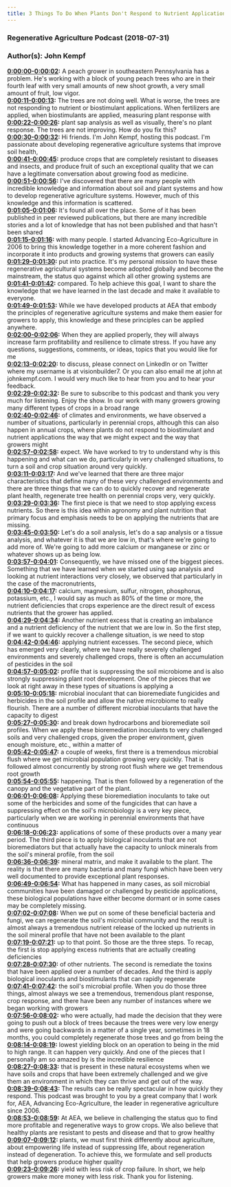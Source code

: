 ```yaml
---
title: 3 Things To Do When Plants Don't Respond to Nutrient Applications
---
```

### Regenerative Agriculture Podcast  (2018-07-31)  
### Author(s): John Kempf  

**[0:00:00-0:00:02](https://podcast.vhostevents.com/uncategorized/3-things-to-do-when-plants-dont-respond-to-nutrient-applications/#t=0:00:00):**  A peach grower in southeastern Pennsylvania has a problem.  He's working with a block of young peach trees who are in their fourth leaf with very small  amounts of new shoot growth, a very small amount of fruit, low vigor.  
**[0:00:11-0:00:13](https://podcast.vhostevents.com/uncategorized/3-things-to-do-when-plants-dont-respond-to-nutrient-applications/#t=0:00:11):**  The trees are not doing well.  What is worse, the trees are not responding to nutrient or biostimulant applications.  When fertilizers are applied, when biostimulants are applied, measuring plant response with  
**[0:00:22-0:00:26](https://podcast.vhostevents.com/uncategorized/3-things-to-do-when-plants-dont-respond-to-nutrient-applications/#t=0:00:22):**  plant sap analysis as well as visually, there's no plant response.  The trees are not improving.  How do you fix this?  
**[0:00:30-0:00:32](https://podcast.vhostevents.com/uncategorized/3-things-to-do-when-plants-dont-respond-to-nutrient-applications/#t=0:00:30):**  Hi friends.  I'm John Kempf, hosting this podcast.  I'm passionate about developing regenerative agriculture systems that improve soil health,  
**[0:00:41-0:00:45](https://podcast.vhostevents.com/uncategorized/3-things-to-do-when-plants-dont-respond-to-nutrient-applications/#t=0:00:41):**  produce crops that are completely resistant to diseases and insects, and produce fruit  of such an exceptional quality that we can have a legitimate conversation about growing  food as medicine.  
**[0:00:51-0:00:56](https://podcast.vhostevents.com/uncategorized/3-things-to-do-when-plants-dont-respond-to-nutrient-applications/#t=0:00:51):**  I've discovered that there are many people with incredible knowledge and information  about soil and plant systems and how to develop regenerative agriculture systems.  However, much of this knowledge and this information is scattered.  
**[0:01:05-0:01:06](https://podcast.vhostevents.com/uncategorized/3-things-to-do-when-plants-dont-respond-to-nutrient-applications/#t=0:01:05):**  It's found all over the place.  Some of it has been published in peer reviewed publications, but there are many incredible  stories and a lot of knowledge that has not been published and that hasn't been shared  
**[0:01:15-0:01:16](https://podcast.vhostevents.com/uncategorized/3-things-to-do-when-plants-dont-respond-to-nutrient-applications/#t=0:01:15):**  with many people.  I started Advancing Eco-Agriculture in 2006 to bring this knowledge together in a more  coherent fashion and incorporate it into products and growing systems that growers can easily  
**[0:01:29-0:01:30](https://podcast.vhostevents.com/uncategorized/3-things-to-do-when-plants-dont-respond-to-nutrient-applications/#t=0:01:29):**  put into practice.  It's my personal mission to have these regenerative agricultural systems become adopted globally  and become the mainstream, the status quo against which all other growing systems are  
**[0:01:41-0:01:42](https://podcast.vhostevents.com/uncategorized/3-things-to-do-when-plants-dont-respond-to-nutrient-applications/#t=0:01:41):**  compared.  To help achieve this goal, I want to share the knowledge that we have learned in the  last decade and make it available to everyone.  
**[0:01:49-0:01:53](https://podcast.vhostevents.com/uncategorized/3-things-to-do-when-plants-dont-respond-to-nutrient-applications/#t=0:01:49):**  While we have developed products at AEA that embody the principles of regenerative agriculture  systems and make them easier for growers to apply, this knowledge and these principles  can be applied anywhere.  
**[0:02:00-0:02:06](https://podcast.vhostevents.com/uncategorized/3-things-to-do-when-plants-dont-respond-to-nutrient-applications/#t=0:02:00):**  When they are applied properly, they will always increase farm profitability and resilience  to climate stress.  If you have any questions, suggestions, comments, or ideas, topics that you would like for me  
**[0:02:13-0:02:20](https://podcast.vhostevents.com/uncategorized/3-things-to-do-when-plants-dont-respond-to-nutrient-applications/#t=0:02:13):**  to discuss, please connect on LinkedIn or on Twitter where my username is at visionbuilder7.  Or you can also email me at john at johnkempf.com.  I would very much like to hear from you and to hear your feedback.  
**[0:02:29-0:02:32](https://podcast.vhostevents.com/uncategorized/3-things-to-do-when-plants-dont-respond-to-nutrient-applications/#t=0:02:29):**  Be sure to subscribe to this podcast and thank you very much for listening.  Enjoy the show.  In our work with many growers growing many different types of crops in a broad range  
**[0:02:40-0:02:46](https://podcast.vhostevents.com/uncategorized/3-things-to-do-when-plants-dont-respond-to-nutrient-applications/#t=0:02:40):**  of climates and environments, we have observed a number of situations, particularly in perennial  crops, although this can also happen in annual crops, where plants do not respond to biostimulant  and nutrient applications the way that we might expect and the way that growers might  
**[0:02:57-0:02:58](https://podcast.vhostevents.com/uncategorized/3-things-to-do-when-plants-dont-respond-to-nutrient-applications/#t=0:02:57):**  expect.  We have worked to try to understand why is this happening and what can we do, particularly  in very challenged situations, to turn a soil and crop situation around very quickly.  
**[0:03:11-0:03:17](https://podcast.vhostevents.com/uncategorized/3-things-to-do-when-plants-dont-respond-to-nutrient-applications/#t=0:03:11):**  And we've learned that there are three major characteristics that define many of these  very challenged environments and there are three things that we can do to quickly recover  and regenerate plant health, regenerate tree health on perennial crops very, very quickly.  
**[0:03:29-0:03:36](https://podcast.vhostevents.com/uncategorized/3-things-to-do-when-plants-dont-respond-to-nutrient-applications/#t=0:03:29):**  The first piece is that we need to stop applying excess nutrients.  So there is this idea within agronomy and plant nutrition that primary focus and emphasis  needs to be on applying the nutrients that are missing.  
**[0:03:45-0:03:50](https://podcast.vhostevents.com/uncategorized/3-things-to-do-when-plants-dont-respond-to-nutrient-applications/#t=0:03:45):**  Let's do a soil analysis, let's do a sap analysis or a tissue analysis, and whatever it is that  we are low in, that's where we're going to add more of.  We're going to add more calcium or manganese or zinc or whatever shows up as being low.  
**[0:03:57-0:04:01](https://podcast.vhostevents.com/uncategorized/3-things-to-do-when-plants-dont-respond-to-nutrient-applications/#t=0:03:57):**  Consequently, we have missed one of the biggest pieces.  Something that we have learned when we started using sap analysis and looking at nutrient  interactions very closely, we observed that particularly in the case of the macronutrients,  
**[0:04:10-0:04:17](https://podcast.vhostevents.com/uncategorized/3-things-to-do-when-plants-dont-respond-to-nutrient-applications/#t=0:04:10):**  calcium, magnesium, sulfur, nitrogen, phosphorus, potassium, etc., I would say as much as 80%  of the time or more, the nutrient deficiencies that crops experience are the direct result  of excess nutrients that the grower has applied.  
**[0:04:29-0:04:34](https://podcast.vhostevents.com/uncategorized/3-things-to-do-when-plants-dont-respond-to-nutrient-applications/#t=0:04:29):**  Another nutrient excess that is creating an imbalance and a nutrient deficiency of the  nutrient that we are low in.  So the first step, if we want to quickly recover a challenge situation, is we need to stop  
**[0:04:42-0:04:46](https://podcast.vhostevents.com/uncategorized/3-things-to-do-when-plants-dont-respond-to-nutrient-applications/#t=0:04:42):**  applying nutrient excesses.  The second piece, which has emerged very clearly, where we have really severely challenged environments  and severely challenged crops, there is often an accumulation of pesticides in the soil  
**[0:04:57-0:05:02](https://podcast.vhostevents.com/uncategorized/3-things-to-do-when-plants-dont-respond-to-nutrient-applications/#t=0:04:57):**  profile that is suppressing the soil microbiome and is also strongly suppressing plant root  development.  One of the pieces that we look at right away in these types of situations is applying a  
**[0:05:10-0:05:18](https://podcast.vhostevents.com/uncategorized/3-things-to-do-when-plants-dont-respond-to-nutrient-applications/#t=0:05:10):**  microbial inoculant that can bioremediate fungicides and herbicides in the soil profile  and allow the native microbiome to really flourish.  There are a number of different microbial inoculants that have the capacity to digest  
**[0:05:27-0:05:30](https://podcast.vhostevents.com/uncategorized/3-things-to-do-when-plants-dont-respond-to-nutrient-applications/#t=0:05:27):**  and break down hydrocarbons and bioremediate soil profiles.  When we apply these bioremediation inoculants to very challenged soils and very challenged  crops, given the proper environment, given enough moisture, etc., within a matter of  
**[0:05:42-0:05:47](https://podcast.vhostevents.com/uncategorized/3-things-to-do-when-plants-dont-respond-to-nutrient-applications/#t=0:05:42):**  a couple of weeks, first there is a tremendous microbial flush where we get microbial population  growing very quickly.  That is followed almost concurrently by strong root flush where we get tremendous root growth  
**[0:05:54-0:05:55](https://podcast.vhostevents.com/uncategorized/3-things-to-do-when-plants-dont-respond-to-nutrient-applications/#t=0:05:54):**  happening.  That is then followed by a regeneration of the canopy and the vegetative part of the  plant.  
**[0:06:01-0:06:08](https://podcast.vhostevents.com/uncategorized/3-things-to-do-when-plants-dont-respond-to-nutrient-applications/#t=0:06:01):**  Applying these bioremediation inoculants to take out some of the herbicides and some of  the fungicides that can have a suppressing effect on the soil's microbiology is a very  key piece, particularly when we are working in perennial environments that have continuous  
**[0:06:18-0:06:23](https://podcast.vhostevents.com/uncategorized/3-things-to-do-when-plants-dont-respond-to-nutrient-applications/#t=0:06:18):**  applications of some of these products over a many year period.  The third piece is to apply biological inoculants that are not bioremediators but that actually  have the capacity to unlock minerals from the soil's mineral profile, from the soil  
**[0:06:36-0:06:39](https://podcast.vhostevents.com/uncategorized/3-things-to-do-when-plants-dont-respond-to-nutrient-applications/#t=0:06:36):**  mineral matrix, and make it available to the plant.  The reality is that there are many bacteria and many fungi which have been very well documented  to provide exceptional plant responses.  
**[0:06:49-0:06:54](https://podcast.vhostevents.com/uncategorized/3-things-to-do-when-plants-dont-respond-to-nutrient-applications/#t=0:06:49):**  What has happened in many cases, as soil microbial communities have been damaged or challenged  by pesticide applications, these biological populations have either become dormant or  in some cases may be completely missing.  
**[0:07:02-0:07:08](https://podcast.vhostevents.com/uncategorized/3-things-to-do-when-plants-dont-respond-to-nutrient-applications/#t=0:07:02):**  When we put on some of these beneficial bacteria and fungi, we can regenerate the soil's  microbial community and the result is almost always a tremendous nutrient release of the  locked up nutrients in the soil mineral profile that have not been available to the plant  
**[0:07:19-0:07:21](https://podcast.vhostevents.com/uncategorized/3-things-to-do-when-plants-dont-respond-to-nutrient-applications/#t=0:07:19):**  up to that point.  So those are the three steps.  To recap, the first is stop applying excess nutrients that are actually creating deficiencies  
**[0:07:28-0:07:30](https://podcast.vhostevents.com/uncategorized/3-things-to-do-when-plants-dont-respond-to-nutrient-applications/#t=0:07:28):**  of other nutrients.  The second is remediate the toxins that have been applied over a number of decades.  And the third is apply biological inoculants and biostimulants that can rapidly regenerate  
**[0:07:41-0:07:42](https://podcast.vhostevents.com/uncategorized/3-things-to-do-when-plants-dont-respond-to-nutrient-applications/#t=0:07:41):**  the soil's microbial profile.  When you do those three things, almost always we see a tremendous, tremendous plant response,  crop response, and there have been any number of instances where we began working with growers  
**[0:07:56-0:08:02](https://podcast.vhostevents.com/uncategorized/3-things-to-do-when-plants-dont-respond-to-nutrient-applications/#t=0:07:56):**  who were actually, had made the decision that they were going to push out a block of trees  because the trees were very low energy and were going backwards in a matter of a single  year, sometimes in 18 months, you could completely regenerate those trees and go from being the  
**[0:08:14-0:08:19](https://podcast.vhostevents.com/uncategorized/3-things-to-do-when-plants-dont-respond-to-nutrient-applications/#t=0:08:14):**  lowest yielding block on an operation to being in the mid to high range.  It can happen very quickly.  And one of the pieces that I personally am so amazed by is the incredible resilience  
**[0:08:27-0:08:33](https://podcast.vhostevents.com/uncategorized/3-things-to-do-when-plants-dont-respond-to-nutrient-applications/#t=0:08:27):**  that is present in these natural ecosystems when we have soils and crops that have been  extremely challenged and we give them an environment in which they can thrive and get out of the  way.  
**[0:08:39-0:08:43](https://podcast.vhostevents.com/uncategorized/3-things-to-do-when-plants-dont-respond-to-nutrient-applications/#t=0:08:39):**  The results can be really spectacular in how quickly they respond.  This podcast was brought to you by a great company that I work for, AEA, Advancing Eco-Agriculture,  the leader in regenerative agriculture since 2006.  
**[0:08:53-0:08:59](https://podcast.vhostevents.com/uncategorized/3-things-to-do-when-plants-dont-respond-to-nutrient-applications/#t=0:08:53):**  At AEA, we believe in challenging the status quo to find more profitable and regenerative  ways to grow crops.  We also believe that healthy plants are resistant to pests and disease and that to grow healthy  
**[0:09:07-0:09:12](https://podcast.vhostevents.com/uncategorized/3-things-to-do-when-plants-dont-respond-to-nutrient-applications/#t=0:09:07):**  plants, we must first think differently about agriculture, about empowering life instead  of suppressing life, about regeneration instead of degeneration.  To achieve this, we formulate and sell products that help growers produce higher quality  
**[0:09:23-0:09:26](https://podcast.vhostevents.com/uncategorized/3-things-to-do-when-plants-dont-respond-to-nutrient-applications/#t=0:09:23):**  yield with less risk of crop failure.  In short, we help growers make more money with less risk.  Thank you for listening.  